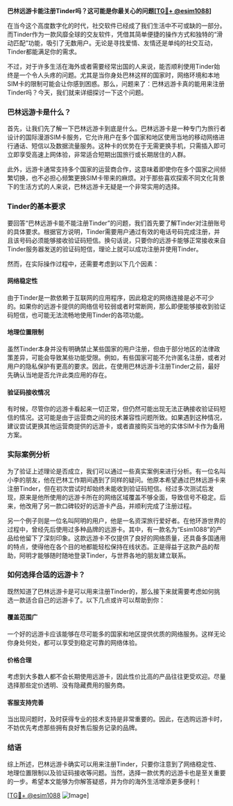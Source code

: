 **巴林远游卡能注册Tinder吗？这可能是你最关心的问题[[TG💪+ @esim1088](https://t.me/s/esim1088)]**

在当今这个高度数字化的时代，社交软件已经成了我们生活中不可或缺的一部分。而Tinder作为一款风靡全球的交友软件，凭借其简单便捷的操作方式和独特的“滑动匹配”功能，吸引了无数用户。无论是寻找爱情、友情还是单纯的社交互动，Tinder都能满足你的需求。

不过，对于许多生活在海外或者需要经常出国的人来说，能否顺利使用Tinder始终是一个令人头疼的问题。尤其是当你身处巴林这样的国家时，网络环境和本地SIM卡的限制可能会让你感到困惑。那么，问题来了：巴林远游卡真的能用来注册Tinder吗？今天，我们就来详细探讨一下这个问题。

### 巴林远游卡是什么？

首先，让我们先了解一下巴林远游卡到底是什么。巴林远游卡是一种专门为旅行者设计的国际漫游SIM卡服务，它允许用户在多个国家和地区使用当地的移动网络进行通话、短信以及数据流量服务。这种卡的优势在于无需更换手机，只需插入即可立即享受高速上网体验，非常适合短期出国旅行或长期居住的人群。

此外，远游卡通常支持多个国家的运营商合作，这意味着即使你在多个国家之间频繁切换，也不必担心频繁更换SIM卡带来的麻烦。对于那些喜欢探索不同文化背景下的生活方式的人来说，巴林远游卡无疑是一个非常实用的选择。

### Tinder的基本要求

要回答“巴林远游卡能不能注册Tinder”的问题，我们首先要了解Tinder对注册账号的具体要求。根据官方说明，Tinder需要用户通过有效的电话号码完成注册，并且该号码必须能够接收验证码短信。换句话说，只要你的远游卡能够正常接收来自Tinder服务器发送的验证码短信，理论上就可以成功注册并使用Tinder。

然而，在实际操作过程中，还需要考虑到以下几个因素：

#### 网络稳定性
由于Tinder是一款依赖于互联网的应用程序，因此稳定的网络连接是必不可少的。如果你的远游卡提供的网络信号较弱或者时常断网，那么即便能够接收到验证码短信，也可能无法流畅地使用Tinder的各项功能。

#### 地理位置限制
虽然Tinder本身并没有明确禁止某些国家的用户注册，但由于部分地区的法律政策差异，可能会导致某些功能受限。例如，有些国家可能不允许匿名注册，或者对用户的隐私保护有更高的要求。因此，在使用巴林远游卡注册Tinder之前，最好先确认当地是否允许此类应用的存在。

#### 验证码接收情况
有时候，尽管你的远游卡看起来一切正常，但仍然可能出现无法正确接收验证码短信的情况。这可能是由于运营商之间的技术兼容性问题所致。如果遇到这种情况，建议尝试更换其他运营商提供的远游卡，或者直接购买当地的实体SIM卡作为备用方案。

### 实际案例分析

为了验证上述理论是否成立，我们可以通过一些真实案例来进行分析。有一位名叫小李的朋友，他在巴林工作期间遇到了同样的疑问。他原本希望通过巴林远游卡来注册Tinder，但在初次尝试时却始终未能收到验证码短信。经过多次测试后发现，原来是他所使用的远游卡所在的网络区域覆盖不够全面，导致信号不稳定。后来，他改用了另一款口碑较好的远游卡产品，并顺利完成了注册过程。

另一个例子则是一位名叫阿明的用户，他是一名资深旅行爱好者。在他环游世界的过程中，曾经先后使用过多种品牌的远游卡。其中，有一款名为“Esim1088”的产品给他留下了深刻印象。这款远游卡不仅提供了良好的网络质量，还具备多国通用的特点，使得他在各个目的地都能轻松保持在线状态。正是得益于这款产品的帮助，阿明才能够随时随地登录Tinder，与世界各地的朋友建立联系。

### 如何选择合适的远游卡？

既然知道了巴林远游卡是可以用来注册Tinder的，那么接下来就需要考虑如何挑选一款适合自己的远游卡了。以下几点或许可以帮助到你：

#### 覆盖范围广
一个好的远游卡应该能够在尽可能多的国家和地区提供优质的网络服务。这样无论你身处何处，都可以享受到稳定可靠的网络体验。

#### 价格合理
考虑到大多数人都不会长期使用远游卡，因此性价比高的产品往往更受欢迎。尽量选择那些定价透明、没有隐藏费用的服务商。

#### 客服支持完善
当出现问题时，及时获得专业的技术支持是非常重要的。因此，在选购远游卡时，不妨优先考虑那些拥有良好售后服务记录的品牌。

### 结语

综上所述，巴林远游卡确实可以用来注册Tinder，只要你注意到了网络稳定性、地理位置限制以及验证码接收等问题。当然，选择一款优秀的远游卡也是至关重要的一步。希望本文能够为你解答疑惑，并为你的海外生活增添更多便利！

[[TG💪+ @esim1088](https://t.me/s/esim1088) ![Image](https://i.postimg.cc/4NQfJmqS/Snipaste-2025-05-13-00-14-12.png)]